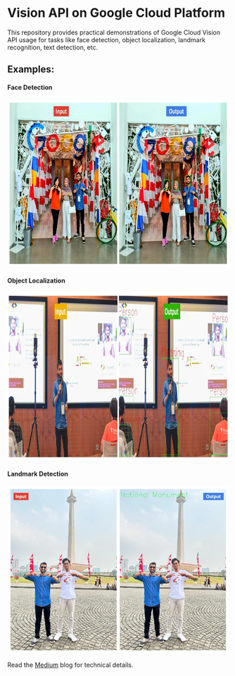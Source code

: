 # Vision API on Google Cloud Platform
This repository provides practical demonstrations of Google Cloud Vision API usage for tasks like face detection, object localization, landmark recognition, text detection, etc.

## Examples:

#### Face Detection
<img src="https://github.com/NSTiwari/Vision-API-on-Google-Cloud-Platform/blob/main/examples/FaceDetection.png" width="785" height="382"/>


#### Object Localization
<img src="https://github.com/NSTiwari/Vision-API-on-Google-Cloud-Platform/blob/main/examples/ObjectLocalization.png" width="785" height="382"/>


#### Landmark Detection
<img src="https://github.com/NSTiwari/Vision-API-on-Google-Cloud-Platform/blob/main/examples/LandmarkDetection.png" width="785" height="382"/>

Read the [Medium](https://tiwarinitin1999.medium.com/computer-vision-made-easy-with-google-cloud-vision-api-851f3a9be80e) blog for technical details.
